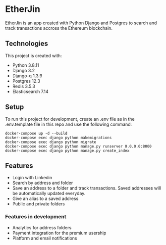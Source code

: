 # EtherJin
EtherJin is an app created with Python Django and Postgres to search and track transactions accross the Ethereum blockchain.

## Technologies
This project is created with:
* Python 3.8.11
* Django 3.2
* Django-q 1.3.9
* Postgres 12.3
* Redis 3.5.3
* Elasticsearch 7.14

## Setup
To run this project for development, create an .env file as in the .env.template file in this repo and use the following command: 

```
docker-compose up -d --build
docker-compose exec django python makemigrations
docker-compose exec django python migrate
docker-compose exec django python manage.py runserver 0.0.0.0:8000
docker-compose exec django python manage.py create_index
```
## Features
* Login with Linkedin
* Search by address and folder
* Save an address to a folder and track transactions. Saved addresses will be automatically updated everyday.
* Give an alias to a saved address
* Public and private folders
### Features in development
* Analytics for address folders 
* Payment integration for the premium usership 
* Platform and email notifications
